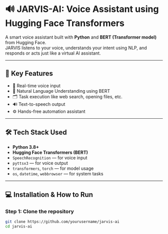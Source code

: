 # 🔊 JARVIS-AI: Voice Assistant using Hugging Face Transformers

A smart voice assistant built with **Python** and **BERT (Transformer model)** from Hugging Face.  
JARVIS listens to your voice, understands your intent using NLP, and responds or acts just like a virtual AI assistant.

---

## 🚀 Key Features

- 🎤 Real-time voice input  
- 🧠 Natural Language Understanding using BERT  
- 🗂️ Task execution like web search, opening files, etc.  
- 🔊 Text-to-speech output  
- ⚙️ Hands-free automation assistant  

---

## 🛠️ Tech Stack Used

- **Python 3.8+**  
- **Hugging Face Transformers (BERT)**  
- `SpeechRecognition` — for voice input  
- `pyttsx3` — for voice output  
- `transformers`, `torch` — for model usage  
- `os`, `datetime`, `webbrowser` — for system tasks  

---

## 💻 Installation & How to Run

### Step 1: Clone the repository  
```bash
git clone https://github.com/yourusername/jarvis-ai
cd jarvis-ai



